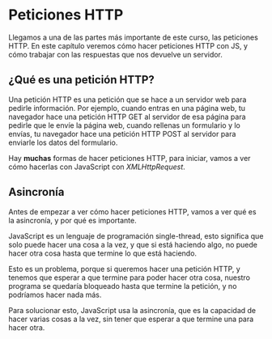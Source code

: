 # Peticiones HTTP

Llegamos a una de las partes más importante de este curso, las peticiones HTTP. En este capítulo veremos cómo hacer peticiones HTTP con JS, y cómo trabajar con las respuestas que nos devuelve un servidor.


## ¿Qué es una petición HTTP?

Una petición HTTP es una petición que se hace a un servidor web para pedirle información. Por ejemplo, cuando entras en una página web, tu navegador hace una petición HTTP GET al servidor de esa página para pedirle que le envíe la página web, cuando rellenas un formulario y lo envías, tu navegador hace una petición HTTP POST al servidor para enviarle los datos del formulario.

Hay **muchas** formas de hacer peticiones HTTP, para iniciar, vamos a ver cómo hacerlas con JavaScript con *XMLHttpRequest*.

## Asincronía

Antes de empezar a ver cómo hacer peticiones HTTP, vamos a ver qué es la asincronía, y por qué es importante.

JavaScript es un lenguaje de programación single-thread, esto significa que solo puede hacer una cosa a la vez, y que si está haciendo algo, no puede hacer otra cosa hasta que termine lo que está haciendo.

Esto es un problema, porque si queremos hacer una petición HTTP, y tenemos que esperar a que termine para poder hacer otra cosa, nuestro programa se quedaría bloqueado hasta que termine la petición, y no podríamos hacer nada más.

Para solucionar esto, JavaScript usa la asincronía, que es la capacidad de hacer varias cosas a la vez, sin tener que esperar a que termine una para hacer otra.

